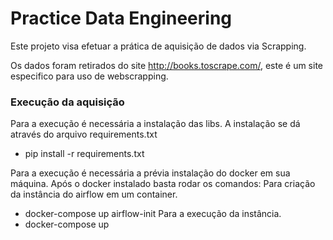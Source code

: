 # Practice Data Engineering

Este projeto visa efetuar a prática de aquisição de dados via Scrapping. 

Os dados foram retirados do site http://books.toscrape.com/, este é um site especifico para uso de webscrapping.

### Execução da aquisição

Para a execução é necessária a instalação das libs. A instalação se dá através do arquivo requirements.txt
* pip install -r requirements.txt

Para a execução é necessária a prévia instalação do docker em sua máquina. Após o docker instalado basta rodar os comandos:
Para criação da instância do airflow em um container. 
* docker-compose up airflow-init 
Para a execução da instância.
* docker-compose up